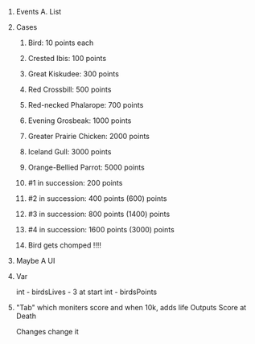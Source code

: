 
1.  Events
	A. List


2.  Cases

    1. Bird:                            10 points each
    2. Crested Ibis:                    100 points
    3. Great Kiskudee:                  300 points  
    4. Red Crossbill:                   500 points  
    5. Red-necked Phalarope:            700 points
    6. Evening Grosbeak:                1000 points  
    7. Greater Prairie Chicken:         2000 points  
    8. Iceland Gull:                    3000 points
    9. Orange-Bellied Parrot:           5000 points 
 
    10. #1 in succession:               200 points 
    11. #2 in succession:               400 points    (600) points
    12. #3 in succession:               800 points    (1400) points
    13. #4 in succession:               1600 points   (3000) points

    14. Bird gets chomped !!!!


3.  Maybe A UI



4.  Var

	int - birdsLives - 3 at start
	int - birdsPoints

5. "Tab" which moniters score and when 10k, adds life
    Outputs Score at Death

    Changes change it
